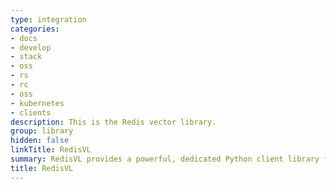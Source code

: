 ```yaml
---
type: integration
categories:
- docs
- develop
- stack
- oss
- rs
- rc
- oss
- kubernetes
- clients
description: This is the Redis vector library.
group: library
hidden: false
linkTitle: RedisVL
summary: RedisVL provides a powerful, dedicated Python client library for using Redis as a Vector Database. Leverage the speed and reliability of Redis along with vector-based semantic search capabilities to supercharge your application!
title: RedisVL
---
```


